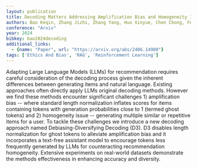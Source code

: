 ```yaml
---
layout: publication
title: Decoding Matters Addressing Amplification Bias and Homogeneity Issue for LLM-based Recommendation
authors: Bao Keqin, Zhang Jizhi, Zhang Yang, Huo Xinyue, Chen Chong, Feng Fuli
conference: "Arxiv"
year: 2024
bibkey: bao2024decoding
additional_links:
  - {name: "Paper", url: "https://arxiv.org/abs/2406.14900"}
tags: ['Ethics And Bias', 'RAG', 'Reinforcement Learning']
---
```

Adapting Large Language Models (LLMs) for recommendation requires careful consideration of the decoding process given the inherent differences between generating items and natural language. Existing approaches often directly apply LLMs original decoding methods. However we find these methods encounter significant challenges 1) amplification bias -- where standard length normalization inflates scores for items containing tokens with generation probabilities close to 1 (termed ghost tokens) and 2) homogeneity issue -- generating multiple similar or repetitive items for a user. To tackle these challenges we introduce a new decoding approach named Debiasing-Diversifying Decoding (D3). D3 disables length normalization for ghost tokens to alleviate amplification bias and it incorporates a text-free assistant model to encourage tokens less frequently generated by LLMs for counteracting recommendation homogeneity. Extensive experiments on real-world datasets demonstrate the methods effectiveness in enhancing accuracy and diversity.

